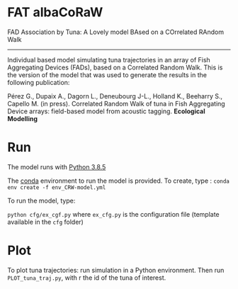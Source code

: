 FAT albaCoRaW
===================
FAD Association by Tuna: A Lovely model BAsed on a COrrelated RAndom Walk

<!-- ![License](https://img.shields.io/github/license/CRW_model)

[![DOI](https://zenodo.org/badge/)](https://zenodo.org/badge/)

[![Latest Release](https://img.shields.io/github/release/CRW_model.svg)](https://github.com/CRW_model/releases) -->

---

Individual based model simulating tuna trajectories in an array of Fish Aggregating Devices (FADs), based on a Correlated Random Walk. This is the version of the model that was used to generate the results in the following publication:

Pérez G., Dupaix A., Dagorn L., Deneubourg J-L., Holland K., Beeharry S., Capello M. (in press). Correlated Random Walk of tuna in Fish Aggregating Device arrays: field-based model from acoustic tagging. __Ecological Modelling__

# Run

The model runs with [Python 3.8.5](https://docs.python.org/release/3.8.5/)

The [conda](https://docs.conda.io/projects/conda/en/latest/) environment to run the model is provided. To create, type : `conda env create -f env_CRW-model.yml`

To run the model, type:

`python cfg/ex_cgf.py` where `ex_cfg.py` is the configuration file (template available in the `cfg` folder)

# Plot

To plot tuna trajectories: run simulation in a Python environment. Then run `PLOT_tuna_traj.py`, with r the id of the tuna of interest.
